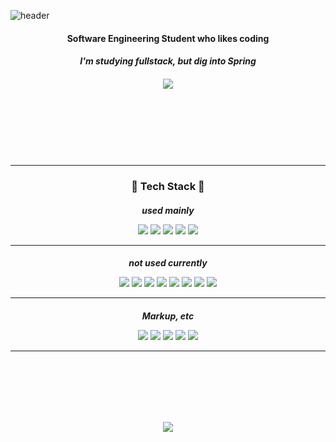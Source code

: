 ![header](https://capsule-render.vercel.app/api?type=waving&color=auto&height=300&section=header&text=kwon770&fontSize=90&fontColor=ffffff&animation=fadeIn&fontAlignY=38&desc=fullstack%20developer&descAlignY=51&descAlign=62)

<h4 align="center" style="margin-bottom: 1px"><b>Software Engineering Student who likes coding</b></h4>
<h5 align="center" style="margin-bottom: 1px" >I'm studying fullstack, but dig into Spring</h5>
<h5 align="center"><link href="https://www.notion.so/sckwon770/My-Code-Wiki-d842bed9b8ac49d793c91c03e9f4418b"><img src="https://img.shields.io/badge/🗂Blog-My_CodeWiki-red?style=for-the-badge" /></link></h5>
<br/>
<br/>
<br/>
<br/>
<br/>

---

<h3 align="center"><b>🤖 Tech Stack 🤖</b></h3>
<h5 align="center" style="margin-bottom: 1px">used mainly</h5>
<p align="center">
<img src="https://img.shields.io/badge/-C%2B%2B11-00599C?style=flat-square&t&logo=C%2B%2B&logoColor=FFFFFF"/> <img src="https://img.shields.io/badge/-Java8-e74c3c?style=flat-square&t&logo=Java&logoColor=FFFFFF"/> <img src="https://img.shields.io/badge/-SpringBoot-55efc4?style=flat-square&t&logo=Spring&logoColor=FFFFFF" /> <img src="https://img.shields.io/badge/-JavaScriptES6-F7DF1E?style=flat-square&t&logo=JavaScript&logoColor=FFFFFF" /> <img src="https://img.shields.io/badge/-React-74b9ff?style=flat-square&t&logo=React&logoColor=FFFFFF" />
</p>

---

<h5 align="center" style="margin-bottom: 1px">not used currently</h5>    
<p align="center">
<img src="https://img.shields.io/badge/-C-A8B9CC?style=flat-square&t&logo=C&logoColor=FFFFFF" /> <img src="https://img.shields.io/badge/-C%237.2-9b59b6?style=flat-square&t&logo=C-Sharp&logoColor=FFFFFF" /> <img src="https://img.shields.io/badge/-DotNet-5C2D91?style=flat-square&t&logo=.Net&logoColor=FFFFFF" /> <img src="https://img.shields.io/badge/-Python3-3776AB?style=flat-square&t&logo=Python&logoColor=FFFFFF" /> <img src="https://img.shields.io/badge/-Kotlin-e67e22?style=flat-square&t&logo=Kotlin&logoColor=FFFFFF"/> <img src="https://img.shields.io/badge/-Typescript-00599C?style=flat-square&t&logo=Typescript&logoColor=FFFFFF" /> <img src="https://img.shields.io/badge/-GraphQL-E10098?style=flat-square&t&logo=GraphQL&logoColor=FFFFFF" /> <img src="https://img.shields.io/badge/-NodeJs-339933?style=flat-square&t&logo=node.js&logoColor=FFFFFF" />
</p>

---

<h5 align="center" style="margin-bottom:1px">Markup, etc</h5>
<p align="center">
<img src="https://img.shields.io/badge/-HTML5-E34F26?style=flat-square&t&logo=HTML5&logoColor=FFFFFF" /> <img src="https://img.shields.io/badge/-CSS3-1572B6?style=flat-square&t&logo=CSS3&logoColor=FFFFFF" /> <img src="https://img.shields.io/badge/-Styled--Components-DB7093?style=flat-square&t&logo=styled-components&logoColor=FFFFFF" /> <img src="https://img.shields.io/badge/-Markdown-000000?style=flat-square&t&logo=Markdown&logoColor=FFFFFF" /> <img src="https://img.shields.io/badge/-XML-000000?style=flat-square&t" />
</p>

---

<br/>
<br/>
<br/>
<br/>
<br/>
<p align="center">
<img src="https://github-readme-stats.vercel.app/api?username=Kwon770&show_icons=true&theme=radical" />
</p>
